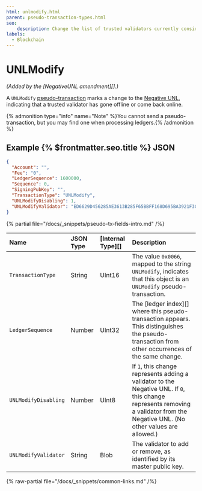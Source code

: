 ```yaml
---
html: unlmodify.html
parent: pseudo-transaction-types.html
seo:
    description: Change the list of trusted validators currently considered offline.
labels:
  - Blockchain
---
```

# UNLModify

_(Added by the [NegativeUNL amendment][].)_

A `UNLModify` [pseudo-transaction](pseudo-transaction-types.md) marks a change to the [Negative UNL](../../../../concepts/consensus-protocol/negative-unl.md), indicating that a trusted validator has gone offline or come back online.

{% admonition type="info" name="Note" %}You cannot send a pseudo-transaction, but you may find one when processing ledgers.{% /admonition %}

## Example {% $frontmatter.seo.title %} JSON

```json
{
  "Account": "",
  "Fee": "0",
  "LedgerSequence": 1600000,
  "Sequence": 0,
  "SigningPubKey": "",
  "TransactionType": "UNLModify",
  "UNLModifyDisabling": 1,
  "UNLModifyValidator": "ED6629D456285AE3613B285F65BBFF168D695BA3921F309949AFCD2CA7AFEC16FE",
}
```

{% partial file="/docs/_snippets/pseudo-tx-fields-intro.md" /%}
<!--{# fix md highlighting_ #}-->

| Name                 | JSON Type | [Internal Type][] | Description           |
|:---------------------|:----------|:------------------|:----------------------|
| `TransactionType`    | String    | UInt16            | The value `0x0066`, mapped to the string `UNLModify`, indicates that this object is an `UNLModify` pseudo-transaction. |
| `LedgerSequence`     | Number    | UInt32            | The [ledger index][] where this pseudo-transaction appears. This distinguishes the pseudo-transaction from other occurrences of the same change. |
| `UNLModifyDisabling` | Number    | UInt8             | If `1`, this change represents adding a validator to the Negative UNL. If `0`, this change represents removing a validator from the Negative UNL. (No other values are allowed.) |
| `UNLModifyValidator` | String    | Blob              | The validator to add or remove, as identified by its master public key. |

{% raw-partial file="/docs/_snippets/common-links.md" /%}
